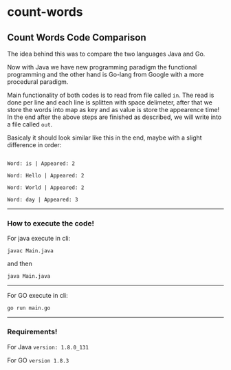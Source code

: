 # count-words
## Count Words Code Comparison

The idea behind this was to compare the two languages Java and Go.

Now with Java we have new programming paradigm the functional programming and the other hand is Go-lang from Google with a more procedural paradigm.

Main functionality of both codes is to read from file called `in`. The read is done per line and each line is splitten with space delimeter, after that we store the words into map as key and as value is store the appearence time!
In the end after the above steps are finished as described, we will write into a file called `out`.

Basicaly it should look similar like this in the end, maybe with a slight difference in order:

```

Word: is | Appeared: 2

Word: Hello | Appeared: 2

Word: World | Appeared: 2

Word: day | Appeared: 3

```

___

### How to execute the code!

For java execute in cli:

`javac Main.java`

and then

`java Main.java`

---

For GO execute in cli:

`go run main.go`

___

### Requirements!

For Java `version: 1.8.0_131`

For GO `version 1.8.3`
